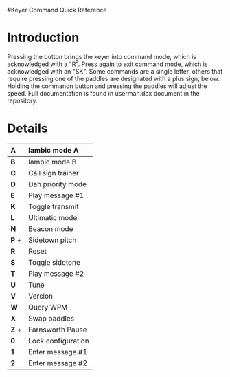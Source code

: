 #Keyer Command Quick Reference

# Introduction #

Pressing the button brings the keyer into command mode, which is acknowledged with a "R". Press again to exit command mode, which is acknowledged with an "SK". Some commands are a single letter, others that require pressing one of the paddles are designated with a plus sign, below. Holding the commandn button and pressing the paddles will adjust the speed. Full documentation is found in userman.dox document in the repository.

# Details #

| **A** | Iambic mode A |
|:------|:--------------|
| **B** | Iambic mode B |
| **C** | Call sign trainer |
| **D** | Dah priority mode |
| **E** | Play message #1 |
| **K** | Toggle transmit |
| **L** | Ultimatic mode |
| **N** | Beacon mode   |
| **P** +| Sidetown pitch|
| **R** | Reset         |
| **S** | Toggle sidetone |
| **T** | Play message #2 |
| **U** | Tune          |
| **V** | Version       |
| **W** | Query WPM     |
| **X** | Swap paddles  |
| **Z** +| Farnsworth Pause |
| **0** | Lock configuration |
| **1** | Enter message #1|
| **2** | Enter message #2|